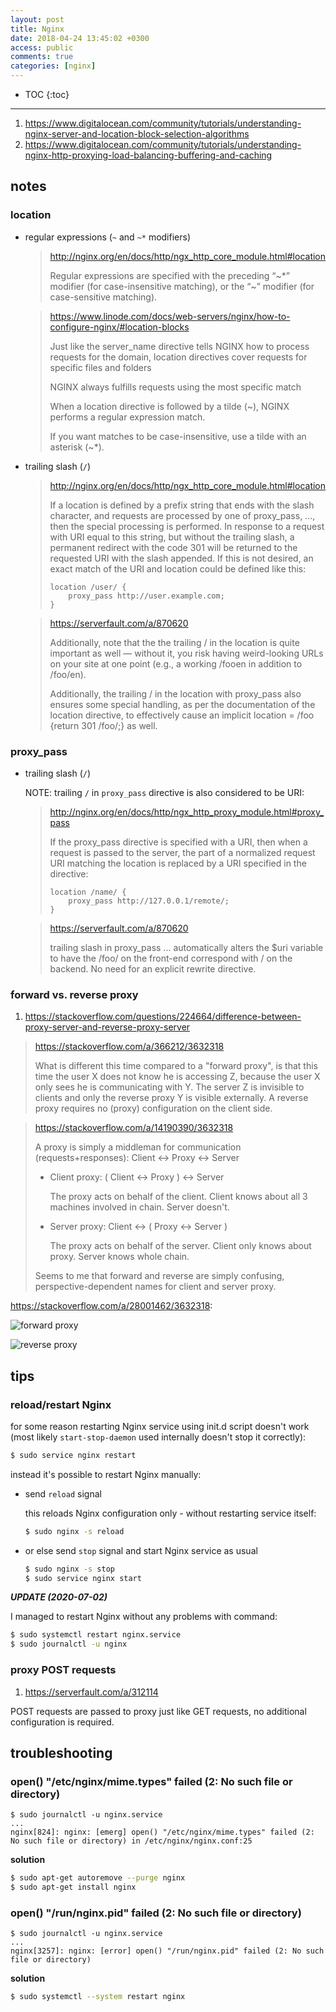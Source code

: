 ```yaml
---
layout: post
title: Nginx
date: 2018-04-24 13:45:02 +0300
access: public
comments: true
categories: [nginx]
---
```


<!-- @format -->

<!-- more -->

* TOC
{:toc}
<hr>

1. <https://www.digitalocean.com/community/tutorials/understanding-nginx-server-and-location-block-selection-algorithms>
2. <https://www.digitalocean.com/community/tutorials/understanding-nginx-http-proxying-load-balancing-buffering-and-caching>

## notes

### location

- regular expressions (`~` and `~*` modifiers)

  > <http://nginx.org/en/docs/http/ngx_http_core_module.html#location>
  >
  > Regular expressions are specified with the preceding “~\*” modifier (for
  > case-insensitive matching), or the “~” modifier (for case-sensitive
  > matching).

  > <https://www.linode.com/docs/web-servers/nginx/how-to-configure-nginx/#location-blocks>
  >
  > Just like the server_name directive tells NGINX how to process requests for
  > the domain, location directives cover requests for specific files and
  > folders
  >
  > NGINX always fulfills requests using the most specific match
  >
  > When a location directive is followed by a tilde (~), NGINX performs a
  > regular expression match.
  >
  > If you want matches to be case-insensitive, use a tilde with an asterisk
  > (~\*).

- trailing slash (`/`)

  > <http://nginx.org/en/docs/http/ngx_http_core_module.html#location>
  >
  > If a location is defined by a prefix string that ends with the slash
  > character, and requests are processed by one of proxy_pass, ..., then the
  > special processing is performed. In response to a request with URI equal to
  > this string, but without the trailing slash, a permanent redirect with the
  > code 301 will be returned to the requested URI with the slash appended. If
  > this is not desired, an exact match of the URI and location could be defined
  > like this:
  >
  > ```
  > location /user/ {
  >     proxy_pass http://user.example.com;
  > }
  > ```

  > <https://serverfault.com/a/870620>
  >
  > Additionally, note that the the trailing / in the location is quite
  > important as well — without it, you risk having weird-looking URLs on your
  > site at one point (e.g., a working /fooen in addition to /foo/en).
  >
  > Additionally, the trailing / in the location with proxy_pass also ensures
  > some special handling, as per the documentation of the location directive,
  > to effectively cause an implicit location = /foo {return 301 /foo/;} as
  > well.

### proxy_pass

- trailing slash (`/`)

  NOTE: trailing `/` in `proxy_pass` directive is also considered to be URI:

  > <http://nginx.org/en/docs/http/ngx_http_proxy_module.html#proxy_pass>
  >
  > If the proxy_pass directive is specified with a URI, then when a request is
  > passed to the server, the part of a normalized request URI matching the
  > location is replaced by a URI specified in the directive:
  >
  > ```
  > location /name/ {
  >     proxy_pass http://127.0.0.1/remote/;
  > }
  > ```

  > <https://serverfault.com/a/870620>
  >
  > trailing slash in proxy_pass ... automatically alters the \$uri variable to
  > have the /foo/ on the front-end correspond with / on the backend. No need
  > for an explicit rewrite directive.

### forward vs. reverse proxy

1. <https://stackoverflow.com/questions/224664/difference-between-proxy-server-and-reverse-proxy-server>

> <https://stackoverflow.com/a/366212/3632318>
>
> What is different this time compared to a "forward proxy", is that this time
> the user X does not know he is accessing Z, because the user X only sees he is
> communicating with Y. The server Z is invisible to clients and only the
> reverse proxy Y is visible externally. A reverse proxy requires no (proxy)
> configuration on the client side.

> <https://stackoverflow.com/a/14190390/3632318>
>
> A proxy is simply a middleman for communication (requests+responses): Client
> <-> Proxy <-> Server
>
> - Client proxy: ( Client <-> Proxy ) <-> Server
>
>   The proxy acts on behalf of the client. Client knows about all 3 machines
>   involved in chain. Server doesn't.
>
> - Server proxy: Client <-> ( Proxy <-> Server )
>
>   The proxy acts on behalf of the server. Client only knows about proxy.
>   Server knows whole chain.
>
> Seems to me that forward and reverse are simply confusing,
> perspective-dependent names for client and server proxy.

<https://stackoverflow.com/a/28001462/3632318>:

![forward proxy](https://i.stack.imgur.com/MPQAt.png)

![reverse proxy](https://i.stack.imgur.com/xrOba.png)

## tips

### reload/restart Nginx

for some reason restarting Nginx service using init.d script doesn't work (most
likely `start-stop-daemon` used internally doesn't stop it correctly):

```sh
$ sudo service nginx restart
```

instead it's possible to restart Nginx manually:

- send `reload` signal

  this reloads Nginx configuration only - without restarting service itself:

  ```sh
  $ sudo nginx -s reload
  ```

- or else send `stop` signal and start Nginx service as usual

  ```sh
  $ sudo nginx -s stop
  $ sudo service nginx start
  ```

***UPDATE (2020-07-02)***

I managed to restart Nginx without any problems with command:

```sh
$ sudo systemctl restart nginx.service
$ sudo journalctl -u nginx
```

### proxy POST requests

1. <https://serverfault.com/a/312114>

POST requests are passed to proxy just like GET requests, no additional
configuration is required.

## troubleshooting

### open() "/etc/nginx/mime.types" failed (2: No such file or directory)

```
$ sudo journalctl -u nginx.service
...
nginx[824]: nginx: [emerg] open() "/etc/nginx/mime.types" failed (2: No such file or directory) in /etc/nginx/nginx.conf:25
```

**solution**

```sh
$ sudo apt-get autoremove --purge nginx
$ sudo apt-get install nginx
```

### open() "/run/nginx.pid" failed (2: No such file or directory)

```
$ sudo journalctl -u nginx.service
...
nginx[3257]: nginx: [error] open() "/run/nginx.pid" failed (2: No such file or directory)
```

**solution**

```sh
$ sudo systemctl --system restart nginx
```

